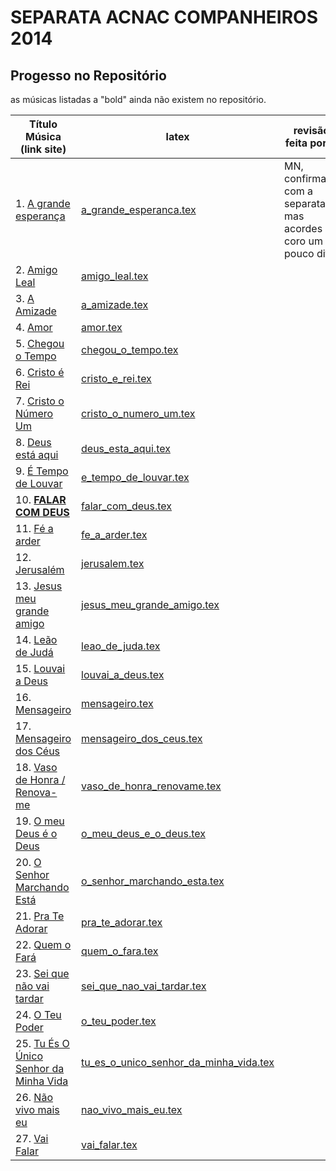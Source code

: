 SEPARATA ACNAC COMPANHEIROS 2014
=================================

Progesso no Repositório
-----------------------

as músicas listadas a "bold" ainda não existem no repositório.

| Título Música (link site)            									| latex                                                                     | revisão feita por ... 		|
| ----------------------------------------------------------------------| -----------------------------------------------------------------------   | ------------------------------|
| 1. [A grande esperança](http://www.psalterio.net/158)					| [a_grande_esperanca.tex](../../songs/pt/a_grande_esperanca.tex)           | MN, confirmado com a separata mas acordes coro um pouco diff.								|
| 2. [Amigo Leal](http://www.psalterio.net/74)				 			| [amigo_leal.tex](../../songs/pt/amigo_leal.tex)             				| 								|
| 3. [A Amizade](http://www.psalterio.net/164)					 		| [a_amizade.tex](../../songs/pt/a_amizade.tex)             					| 								|
| 4. [Amor](http://www.psalterio.net/165)					 			| [amor.tex](../../songs/pt/amor.tex)             							| 								|
| 5. [Chegou o Tempo](http://www.psalterio.net/53) 						| [chegou_o_tempo.tex](../../songs/pt/chegou_o_tempo.tex)             		| 								|
| 6. [Cristo é Rei](http://www.psalterio.net/73)					 	| [cristo_e_rei.tex](../../songs/pt/cristo_e_rei.tex)             			| 								|
| 7. [Cristo o Número Um](http://www.psalterio.net/166) 					| [cristo_o_numero_um.tex](../../songs/pt/cristo_o_numero_um.tex)             				| 								|
| 8. [Deus está aqui](http://www.psalterio.net/71) 					| [deus_esta_aqui.tex](../../songs/pt/deus_esta_aqui.tex)             		| 								|
| 9. [É Tempo de Louvar](http://www.psalterio.net/82) 					| [e_tempo_de_louvar.tex](../../songs/pt/e_tempo_de_louvar.tex) 	| 								|
| 10. [**FALAR COM DEUS**](http://www.psalterio.net/158) 				| [falar_com_deus.tex](../../songs/pt/falar_com_deus.tex)             		| 								|
| 11. [Fé a arder](http://www.psalterio.net/142)                      	| [fe_a_arder.tex](../../songs/pt/fe_a_arder.tex)                             	|								|
| 12. [Jerusalém](http://www.psalterio.net/101) 					 	| [jerusalem.tex](../../songs/pt/jerusalem.tex)             				| 								|
| 13. [Jesus meu grande amigo](http://www.psalterio.net/80) 		 	| [jesus_meu_grande_amigo.tex](../../songs/pt/jesus_meu_grande_amigo.tex)   | 								|
| 14. [Leão de Judá](http://www.psalterio.net/90) 					 	| [leao_de_juda.tex](../../songs/pt/leao_de_juda.tex)             			| 								|
| 15. [Louvai a Deus](http://www.psalterio.net/123) 					| [louvai_a_deus.tex](../../songs/pt/louvai_a_deus.tex)             		| 								|
| 16. [Mensageiro](http://www.psalterio.net/147) 					 	| [mensageiro.tex](../../songs/pt/mensageiro.tex)             				| 								|
| 17. [Mensageiro dos Céus](http://www.psalterio.net/167)			| [mensageiro_dos_ceus.tex](../../songs/pt/mensageiro_dos_ceus.tex)         | 								|
| 18. [Vaso de Honra / Renova-me](http://www.psalterio.net/120) 		| [vaso_de_honra_renovame.tex](../../songs/pt/vaso_de_honra_renovame.tex)   | 								|
| 19. [O meu Deus é o Deus](http://www.psalterio.net/168)			| [o_meu_deus_e_o_deus.tex](../../songs/pt/o_meu_deus_e_o_deus.tex)         | 								|
| 20. [O Senhor Marchando Está](http://www.psalterio.net/89) 			| [o_senhor_marchando_esta.tex](../../songs/pt/o_senhor_marchando_esta.tex)	| 								|
| 21. [Pra Te Adorar](http://www.psalterio.net/119) 					| [pra_te_adorar.tex](../../songs/pt/pra_te_adorar.tex)             		| 								|
| 22. [Quem o Fará](http://www.psalterio.net/153) 					 	| [quem_o_fara.tex](../../songs/pt/quem_o_fara.tex)             			| 								|
| 23. [Sei que não vai tardar](http://www.psalterio.net/63)				| [sei_que_nao_vai_tardar.tex](../../songs/pt/sei_que_nao_vai_tardar.tex)  	| 								|
| 24. [O Teu Poder](http://www.psalterio.net/139) 					 	| [o_teu_poder.tex](../../songs/pt/o_teu_poder.tex)             			| 								|
| 25. [Tu És O Único Senhor da Minha Vida](http://www.psalterio.net/103)| [tu_es_o_unico_senhor_da_minha_vida.tex](../../songs/pt/tu_es_o_unico_senhor_da_minha_vida.tex) | 								|
| 26. [Não vivo mais eu](http://www.psalterio.net/162) 					| [nao_vivo_mais_eu.tex](../../songs/pt/nao_vivo_mais_eu.tex)             	| 								|
| 27. [Vai Falar](http://www.psalterio.net/169)					 	| [vai_falar.tex](../../songs/pt/vai_falar.tex)             				| 								|

